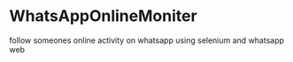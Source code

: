 # WhatsAppOnlineMoniter
follow someones online activity on whatsapp using selenium and whatsapp web

